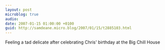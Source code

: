 ```yaml
---
layout: post
microblog: true
audio: 
date: 2007-01-15 01:00:00 +0100
guid: http://samdeane.micro.blog/2007/01/15/t2885103.html
---
```

Feeling a tad delicate after celebrating Chris' birthday at the Big Chill House
